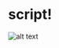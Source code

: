 # script!


![alt text](https://github.com/MarceloNogueiraGit/script/assets/111004573/0345c79b-fd85-496b-806e-4b9833ab454e)
